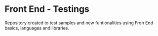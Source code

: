# Front End - Testings

Repository created to test samples and new funtionalities using Fron End basics, languages and libraries.
